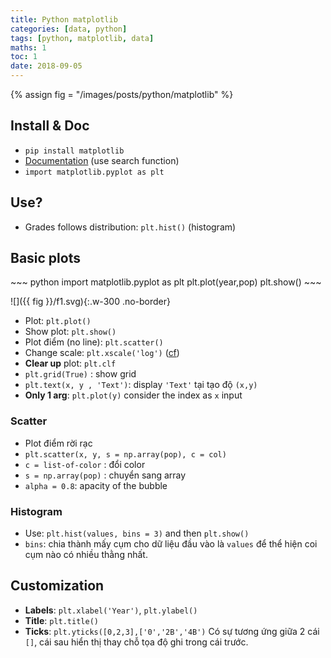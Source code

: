 ```yaml
---
title: Python matplotlib
categories: [data, python]
tags: [python, matplotlib, data]
maths: 1
toc: 1
date: 2018-09-05
---
```


{% assign fig = "/images/posts/python/matplotlib" %}

## Install & Doc

- `pip install matplotlib`
- [Documentation](https://matplotlib.org/) (use search function)
- `import matplotlib.pyplot as plt`


## Use?

- Grades follows distribution: `plt.hist()` (histogram)


## Basic plots

<div class="row d-flex" markdown="1">
<div class="col s12 l6" markdown="1">
~~~ python
import matplotlib.pyplot as plt
plt.plot(year,pop)
plt.show()
~~~
</div>
<div class="col s12 l6" markdown="1">

![]({{ fig }}/f1.svg){:.w-300 .no-border}

</div>
</div>

- Plot: `plt.plot()`
- Show plot: `plt.show()`
- Plot điểm (no line): `plt.scatter()`
- Change scale: `plt.xscale('log')` ([cf](https://matplotlib.org/api/_as_gen/matplotlib.pyplot.xscale.html?highlight=xscale#matplotlib.pyplot.xscale))
- **Clear up** plot: `plt.clf`
- `plt.grid(True)` : show grid
- `plt.text(x, y , 'Text')`: display `'Text'` tại tạo độ `(x,y)`
- **Only 1 arg**: `plt.plot(y)` consider the index as `x` input


### Scatter

- Plot điểm rời rạc
- `plt.scatter(x, y, s = np.array(pop), c = col)`
- `c = list-of-color` : đổi color
- `s = np.array(pop)` : chuyển sang array
- `alpha = 0.8`: apacity of the bubble

### Histogram

- Use: `plt.hist(values, bins = 3)` and then `plt.show()`
- `bins`: chia thành mấy cụm cho dữ liệu đầu vào là `values` để thể hiện coi cụm nào có nhiều thằng nhất.


## Customization

- **Labels**: `plt.xlabel('Year')`, `plt.ylabel()`
- **Title**: `plt.title()`
- **Ticks**: `plt.yticks([0,2,3],['0','2B','4B')` Có sự tương ứng giữa 2 cái `[]`, cái sau hiển thị thay chỗ tọa độ ghi trong cái trước.
